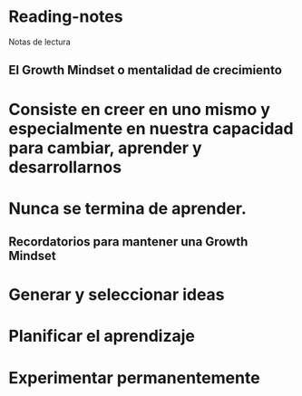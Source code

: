 # Reading-notes
Notas de lectura
## El Growth Mindset o mentalidad de crecimiento
# Consiste en creer en uno mismo y especialmente en nuestra capacidad para cambiar, aprender y desarrollarnos
# Nunca se termina de aprender.
## Recordatorios para mantener una Growth Mindset
# Generar y seleccionar ideas
# Planificar el aprendizaje
# Experimentar permanentemente
